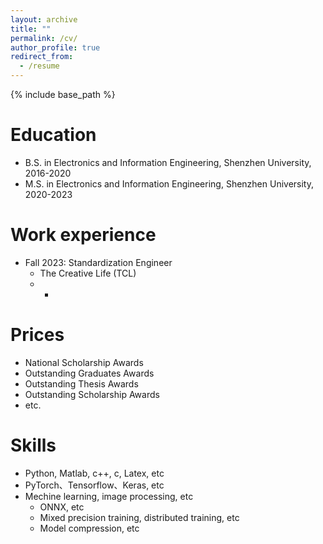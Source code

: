 ```yaml
---
layout: archive
title: ""
permalink: /cv/
author_profile: true
redirect_from:
  - /resume
---
```


{% include base_path %}

Education
======
* B.S. in Electronics and Information Engineering, Shenzhen University, 2016-2020
* M.S. in Electronics and Information Engineering, Shenzhen University, 2020-2023


Work experience
======
* Fall 2023: Standardization Engineer
  * The Creative Life (TCL)
  * -

Prices
======
* National Scholarship Awards
* Outstanding Graduates Awards
* Outstanding Thesis Awards
* Outstanding Scholarship Awards
* etc.
  
Skills
======
* Python, Matlab, c++, c, Latex, etc
* PyTorch、Tensorflow、Keras, etc
* Mechine learning, image processing, etc
  * ONNX, etc
  * Mixed precision training, distributed training, etc
  * Model compression, etc
